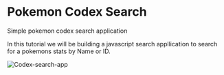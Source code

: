 # Pokemon Codex Search
Simple pokemon codex search application

In this tutorial we will be building a javascript search appllication to search for a pokemons stats by Name or ID.

![Codex-search-app](https://github.com/Siphiwo/pokemon-codex-search/blob/main/Codex-search-app.png)
